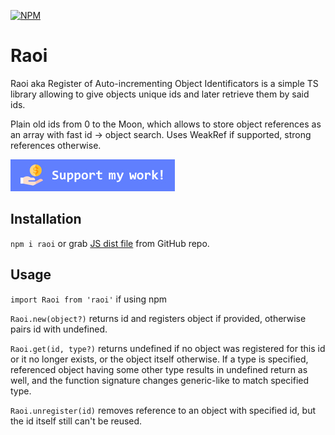 [![NPM](https://img.shields.io/npm/v/raoi?label=NPM)](https://www.npmjs.com/package/raoi)

# Raoi

Raoi aka Register of Auto-incrementing Object Identificators is a simple TS library allowing to give objects unique ids and later retrieve them by said ids.

Plain old ids from 0 to the Moon, which allows to store object references as an array with fast id -> object search. Uses WeakRef if supported, strong references otherwise.

[![Support my work!](https://raw.githubusercontent.com/Anbeeld/Anbeeld.github.io/refs/heads/main/support/button.jpg)](https://anbeeld.github.io/support/)

## Installation

`npm i raoi` or grab [JS dist file](https://github.com/Anbeeld/Raoi/tree/main/dist) from GitHub repo.

## Usage

`import Raoi from 'raoi'` if using npm

`Raoi.new(object?)` returns id and registers object if provided, otherwise pairs id with undefined.

`Raoi.get(id, type?)` returns undefined if no object was registered for this id or it no longer exists, or the object itself otherwise. If a type is specified, referenced object having some other type results in undefined return as well, and the function signature changes generic-like to match specified type.

`Raoi.unregister(id)` removes reference to an object with specified id, but the id itself still can't be reused.
